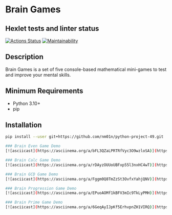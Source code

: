 # Brain Games

## Hexlet tests and linter status
[![Actions Status](https://github.com/nm01n/python-project-49/actions/workflows/hexlet-check.yml/badge.svg)](https://github.com/nm01n/python-project-49/actions)
[![Maintainability](https://api.codeclimate.com/v1/badges/a99a88d28ad37a79dbf6/maintainability)](https://codeclimate.com/github/codeclimate/codeclimate/maintainability)

## Description
Brain Games is a set of five console-based mathematical mini-games to test and improve your mental skills.

## Minimum Requirements
- Python 3.10+
- pip

## Installation
```bash
pip install --user git+https://github.com/nm01n/python-project-49.git

### Brain Even Game Demo
[![asciicast](https://asciinema.org/a/bFL3QZaLPRTRfVyc3O9wzloSA)](https://asciinema.org/a/bFL3QZaLPRTRfVyc3O9wzloSA)

### Brain Calc Game Demo
[![asciicast](https://asciinema.org/a/rDAyzOUUoUBFxp55l3nxHC4wT)](https://asciinema.org/a/rDAyzOUUoUBFxp55l3nxHC4wT)

### Brain GCD Game Demo
[![asciicast](https://asciinema.org/a/Fggm0Q8TmZzSt3OvfxYahjQNV)](https://asciinema.org/a/Fggm0Q8TmZzSt3OvfxYahjQNV)

### Brain Progression Game Demo
[![asciicast](https://asciinema.org/a/EPuoAOMf1kBFV3mIc9TkLyPMH)](https://asciinema.org/a/EPuoAOMf1kBFV3mIc9TkLyPMH)

### Brain Prime Game Demo
[![asciicast](https://asciinema.org/a/6GeqAyIJpKf5ErhvpnZH1VIRQ)](https://asciinema.org/a/6GeqAyIJpKf5ErhvpnZH1VIRQ)
